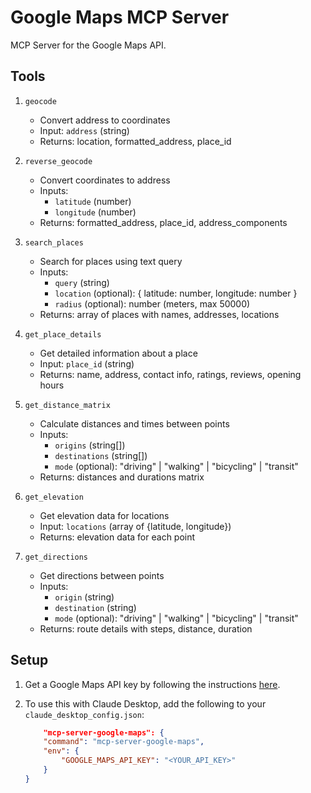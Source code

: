 # Google Maps MCP Server

MCP Server for the Google Maps API.

## Tools

1. `geocode`
   - Convert address to coordinates
   - Input: `address` (string)
   - Returns: location, formatted_address, place_id

2. `reverse_geocode`
   - Convert coordinates to address
   - Inputs:
     - `latitude` (number)
     - `longitude` (number)
   - Returns: formatted_address, place_id, address_components

3. `search_places`
   - Search for places using text query
   - Inputs:
     - `query` (string)
     - `location` (optional): { latitude: number, longitude: number }
     - `radius` (optional): number (meters, max 50000)
   - Returns: array of places with names, addresses, locations

4. `get_place_details`
   - Get detailed information about a place
   - Input: `place_id` (string)
   - Returns: name, address, contact info, ratings, reviews, opening hours

5. `get_distance_matrix`
   - Calculate distances and times between points
   - Inputs:
     - `origins` (string[])
     - `destinations` (string[])
     - `mode` (optional): "driving" | "walking" | "bicycling" | "transit"
   - Returns: distances and durations matrix

6. `get_elevation`
   - Get elevation data for locations
   - Input: `locations` (array of {latitude, longitude})
   - Returns: elevation data for each point

7. `get_directions`
   - Get directions between points
   - Inputs:
     - `origin` (string)
     - `destination` (string)
     - `mode` (optional): "driving" | "walking" | "bicycling" | "transit"
   - Returns: route details with steps, distance, duration

## Setup

1. Get a Google Maps API key by following the instructions [here](https://developers.google.com/maps/documentation/javascript/get-api-key#create-api-keys).

2. To use this with Claude Desktop, add the following to your `claude_desktop_config.json`:
    ```json
        "mcp-server-google-maps": {
        "command": "mcp-server-google-maps",
        "env": {
            "GOOGLE_MAPS_API_KEY": "<YOUR_API_KEY>"
        }
    }
    ```
